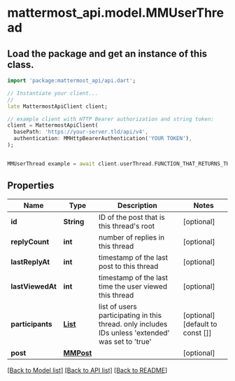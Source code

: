 # mattermost_api.model.MMUserThread

## Load the package and get an instance of this class.
```dart
import 'package:mattermost_api/api.dart';

// Instantiate your client...
//
late MattermostApiClient client;

// example client with HTTP Bearer authorization and string token:
client = MattermostApiClient(
  basePath: 'https://your-server.tld/api/v4',
  authentication: MMHttpBearerAuthentication('YOUR TOKEN'),
);


MMUserThread example = await client.userThread.FUNCTION_THAT_RETURNS_THIS_CLASS();

```

## Properties
Name | Type | Description | Notes
------------ | ------------- | ------------- | -------------
**id** | **String** | ID of the post that is this thread's root | [optional] 
**replyCount** | **int** | number of replies in this thread | [optional] 
**lastReplyAt** | **int** | timestamp of the last post to this thread | [optional] 
**lastViewedAt** | **int** | timestamp of the last time the user viewed this thread | [optional] 
**participants** | [**List<MMPost>**](MMPost.md) | list of users participating in this thread. only includes IDs unless 'extended' was set to 'true' | [optional] [default to const []]
**post** | [**MMPost**](MMPost.md) |  | [optional] 

[[Back to Model list]](../GENERATED_README.md#documentation-for-models) [[Back to API list]](../GENERATED_README.md#documentation-for-api-endpoints) [[Back to README]](../GENERATED_README.md)



